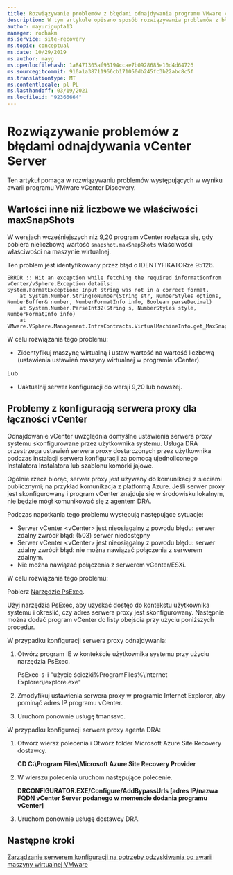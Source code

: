 ```yaml
---
title: Rozwiązywanie problemów z błędami odnajdywania programu VMware vCenter w Azure Site Recovery
description: W tym artykule opisano sposób rozwiązywania problemów z błędami odnajdywania programu VMware vCenter w programie Azure Site Recovery.
author: mayurigupta13
manager: rochakm
ms.service: site-recovery
ms.topic: conceptual
ms.date: 10/29/2019
ms.author: mayg
ms.openlocfilehash: 1a8471305af93194ccae7b0928685e10d4d64726
ms.sourcegitcommit: 910a1a38711966cb171050db245fc3b22abc8c5f
ms.translationtype: MT
ms.contentlocale: pl-PL
ms.lasthandoff: 03/19/2021
ms.locfileid: "92366664"
---
```

# <a name="troubleshoot-vcenter-server-discovery-failures"></a>Rozwiązywanie problemów z błędami odnajdywania vCenter Server

Ten artykuł pomaga w rozwiązywaniu problemów występujących w wyniku awarii programu VMware vCenter Discovery.

## <a name="non-numeric-values-in-the-maxsnapshots-property"></a>Wartości inne niż liczbowe we właściwości maxSnapShots

W wersjach wcześniejszych niż 9,20 program vCenter rozłącza się, gdy pobiera nieliczbową wartość  `snapshot.maxSnapShots` właściwości właściwości na maszynie wirtualnej.

Ten problem jest identyfikowany przez błąd o IDENTYFIKATORze 95126.

```output
ERROR :: Hit an exception while fetching the required informationfrom vCenter/vSphere.Exception details:
System.FormatException: Input string was not in a correct format.
    at System.Number.StringToNumber(String str, NumberStyles options, NumberBuffer& number, NumberFormatInfo info, Boolean parseDecimal)
    at System.Number.ParseInt32(String s, NumberStyles style, NumberFormatInfo info)
    at VMware.VSphere.Management.InfraContracts.VirtualMachineInfo.get_MaxSnapshots()
```

W celu rozwiązania tego problemu:

- Zidentyfikuj maszynę wirtualną i ustaw wartość na wartość liczbową (ustawienia ustawień maszyny wirtualnej w programie vCenter).

Lub

- Uaktualnij serwer konfiguracji do wersji 9,20 lub nowszej.

## <a name="proxy-configuration-issues-for-vcenter-connectivity"></a>Problemy z konfiguracją serwera proxy dla łączności vCenter

Odnajdowanie vCenter uwzględnia domyślne ustawienia serwera proxy systemu skonfigurowane przez użytkownika systemu. Usługa DRA przestrzega ustawień serwera proxy dostarczonych przez użytkownika podczas instalacji serwera konfiguracji za pomocą ujednoliconego Instalatora Instalatora lub szablonu komórki jajowe. 

Ogólnie rzecz biorąc, serwer proxy jest używany do komunikacji z sieciami publicznymi; na przykład komunikacja z platformą Azure. Jeśli serwer proxy jest skonfigurowany i program vCenter znajduje się w środowisku lokalnym, nie będzie mógł komunikować się z agentem DRA.

Podczas napotkania tego problemu występują następujące sytuacje:

- Serwer vCenter \<vCenter> jest nieosiągalny z powodu błędu: serwer zdalny zwrócił błąd: (503) serwer niedostępny
- Serwer vCenter \<vCenter> jest nieosiągalny z powodu błędu: serwer zdalny zwrócił błąd: nie można nawiązać połączenia z serwerem zdalnym.
- Nie można nawiązać połączenia z serwerem vCenter/ESXi.

W celu rozwiązania tego problemu:

Pobierz [Narzędzie PsExec](/sysinternals/downloads/psexec). 

Użyj narzędzia PsExec, aby uzyskać dostęp do kontekstu użytkownika systemu i określić, czy adres serwera proxy jest skonfigurowany. Następnie można dodać program vCenter do listy obejścia przy użyciu poniższych procedur.

W przypadku konfiguracji serwera proxy odnajdywania:

1. Otwórz program IE w kontekście użytkownika systemu przy użyciu narzędzia PsExec.
    
    PsExec-s-i "użycie ścieżki%ProgramFiles%\Internet Explorer\iexplore.exe"

2. Zmodyfikuj ustawienia serwera proxy w programie Internet Explorer, aby pominąć adres IP programu vCenter.
3. Uruchom ponownie usługę tmanssvc.

W przypadku konfiguracji serwera proxy agenta DRA:

1. Otwórz wiersz polecenia i Otwórz folder Microsoft Azure Site Recovery dostawcy.
 
    **CD C:\Program Files\Microsoft Azure Site Recovery Provider**

3. W wierszu polecenia uruchom następujące polecenie.
   
   **DRCONFIGURATOR.EXE/Configure/AddBypassUrls [adres IP/nazwa FQDN vCenter Server podanego w momencie dodania programu vCenter]**

4. Uruchom ponownie usługę dostawcy DRA.

## <a name="next-steps"></a>Następne kroki

[Zarządzanie serwerem konfiguracji na potrzeby odzyskiwania po awarii maszyny wirtualnej VMware](./vmware-azure-manage-configuration-server.md#refresh-configuration-server)